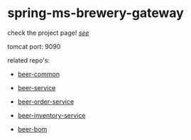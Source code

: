 # spring-ms-brewery-gateway

check the project page! [*see*](https://github.com/users/karp1k/projects/1)

tomcat port: 9090

related repo's:

- [beer-common](https://github.com/karp1k/spring-ms-beer-common)

- [beer-service](https://github.com/karp1k/spring-ms-beer-service)

- [beer-order-service](https://github.com/karp1k/spring-ms-beer-order-service)

- [beer-inventory-service](https://github.com/karp1k/spring-ms-beer-inventory-service)

- [beer-bom](https://github.com/karp1k/spring-ms-brewery-bom)